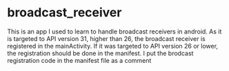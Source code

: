 # broadcast_receiver

This is an app I used to learn to handle broadcast receivers in android. 
As it is targeted to API version 31, higher than 26, the broadcast receiver is registered in the mainActivity. 
If it was targeted to API version 26 or lower, the registration should be done in the manifest.
I put the brodcast registration code in the manifest file as a comment
